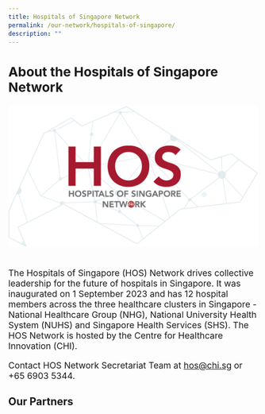 ```yaml
---
title: Hospitals of Singapore Network
permalink: /our-network/hospitals-of-singapore/
description: ""
---
```

<div style="font-size:1.25em">
	<h2>About the Hospitals of Singapore Network</h2>
	<div>
		
![](/images/hos%20network%20logo.png)

<br>The Hospitals of Singapore (HOS) Network drives collective leadership for the future of hospitals in Singapore. It was inaugurated on 1 September 2023 and has 12 hospital members across the three healthcare clusters in Singapore - National Healthcare Group (NHG), National University Health System (NUHS) and Singapore Health Services (SHS). The HOS Network is hosted by the Centre for Healthcare Innovation (CHI).

Contact HOS Network Secretariat Team at [hos@chi.sg](mailto:hos@chi.sg) or +65 6903 5344.<br>

</div></div> 

<h2> Our Partners </h2>



	
